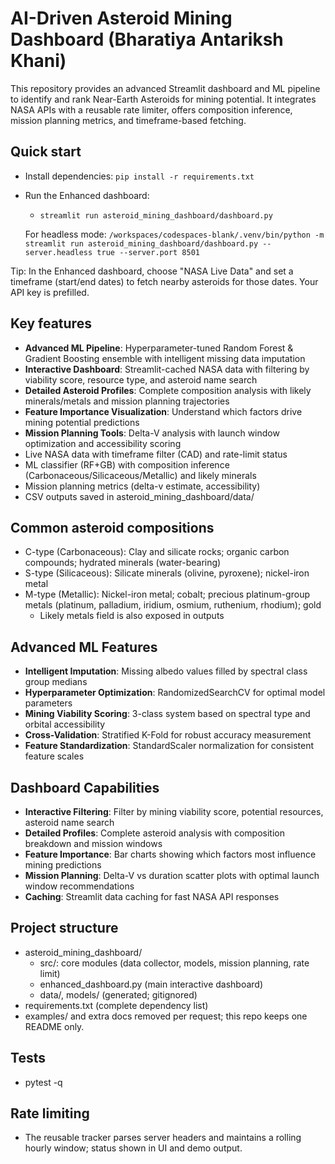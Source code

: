 # AI-Driven Asteroid Mining Dashboard (Bharatiya Antariksh Khani)

This repository provides an advanced Streamlit dashboard and ML pipeline to identify and rank Near-Earth Asteroids for mining potential. It integrates NASA APIs with a reusable rate limiter, offers composition inference, mission planning metrics, and timeframe-based fetching.

## Quick start
- Install dependencies: `pip install -r requirements.txt`
- Run the Enhanced dashboard:
  - `streamlit run asteroid_mining_dashboard/dashboard.py`

  For headless mode: `/workspaces/codespaces-blank/.venv/bin/python -m streamlit run asteroid_mining_dashboard/dashboard.py --server.headless true --server.port 8501`
  
Tip: In the Enhanced dashboard, choose "NASA Live Data" and set a timeframe (start/end dates) to fetch nearby asteroids for those dates. Your API key is prefilled.

## Key features
- **Advanced ML Pipeline**: Hyperparameter-tuned Random Forest & Gradient Boosting ensemble with intelligent missing data imputation
- **Interactive Dashboard**: Streamlit-cached NASA data with filtering by viability score, resource type, and asteroid name search
- **Detailed Asteroid Profiles**: Complete composition analysis with likely minerals/metals and mission planning trajectories  
- **Feature Importance Visualization**: Understand which factors drive mining potential predictions
- **Mission Planning Tools**: Delta-V analysis with launch window optimization and accessibility scoring
- Live NASA data with timeframe filter (CAD) and rate-limit status
- ML classifier (RF+GB) with composition inference (Carbonaceous/Silicaceous/Metallic) and likely minerals
- Mission planning metrics (delta-v estimate, accessibility)
- CSV outputs saved in asteroid_mining_dashboard/data/

## Common asteroid compositions
- C-type (Carbonaceous): Clay and silicate rocks; organic carbon compounds; hydrated minerals (water-bearing)
- S-type (Silicaceous): Silicate minerals (olivine, pyroxene); nickel-iron metal
- M-type (Metallic): Nickel-iron metal; cobalt; precious platinum-group metals (platinum, palladium, iridium, osmium, ruthenium, rhodium); gold
  - Likely metals field is also exposed in outputs

## Advanced ML Features
- **Intelligent Imputation**: Missing albedo values filled by spectral class group medians
- **Hyperparameter Optimization**: RandomizedSearchCV for optimal model parameters  
- **Mining Viability Scoring**: 3-class system based on spectral type and orbital accessibility
- **Cross-Validation**: Stratified K-Fold for robust accuracy measurement
- **Feature Standardization**: StandardScaler normalization for consistent feature scales

## Dashboard Capabilities
- **Interactive Filtering**: Filter by mining viability score, potential resources, asteroid name search
- **Detailed Profiles**: Complete asteroid analysis with composition breakdown and mission windows
- **Feature Importance**: Bar charts showing which factors most influence mining predictions
- **Mission Planning**: Delta-V vs duration scatter plots with optimal launch window recommendations
- **Caching**: Streamlit data caching for fast NASA API responses

## Project structure
- asteroid_mining_dashboard/
  - src/: core modules (data collector, models, mission planning, rate limit)
  - enhanced_dashboard.py (main interactive dashboard)
  - data/, models/ (generated; gitignored)
- requirements.txt (complete dependency list)
- examples/ and extra docs removed per request; this repo keeps one README only.

## Tests
- pytest -q

## Rate limiting
- The reusable tracker parses server headers and maintains a rolling hourly window; status shown in UI and demo output.
